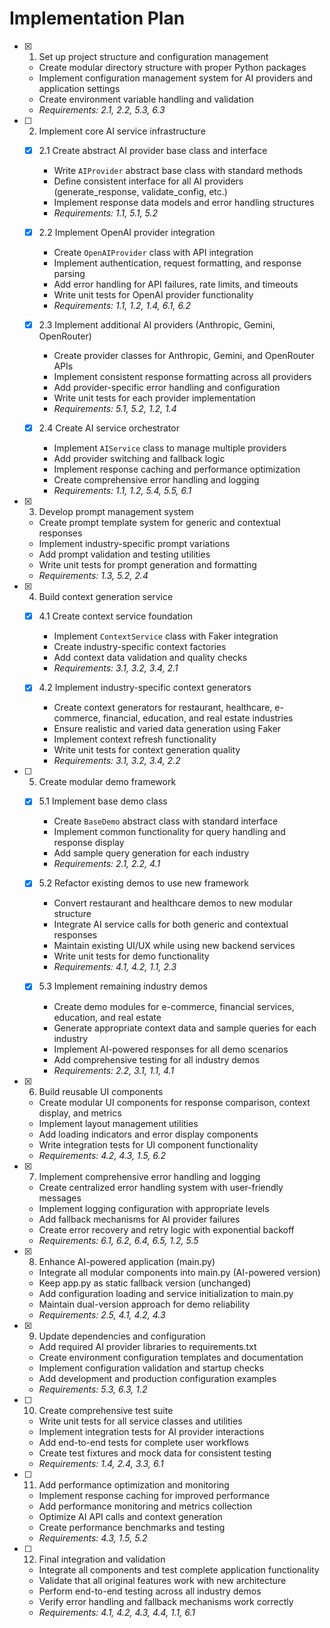 # Implementation Plan

- [x] 1. Set up project structure and configuration management

  - Create modular directory structure with proper Python packages
  - Implement configuration management system for AI providers and application settings
  - Create environment variable handling and validation
  - _Requirements: 2.1, 2.2, 5.3, 6.3_

- [ ] 2. Implement core AI service infrastructure

  - [x] 2.1 Create abstract AI provider base class and interface

    - Write `AIProvider` abstract base class with standard methods
    - Define consistent interface for all AI providers (generate_response, validate_config, etc.)
    - Implement response data models and error handling structures
    - _Requirements: 1.1, 5.1, 5.2_

  - [x] 2.2 Implement OpenAI provider integration

    - Create `OpenAIProvider` class with API integration
    - Implement authentication, request formatting, and response parsing
    - Add error handling for API failures, rate limits, and timeouts
    - Write unit tests for OpenAI provider functionality
    - _Requirements: 1.1, 1.2, 1.4, 6.1, 6.2_

  - [x] 2.3 Implement additional AI providers (Anthropic, Gemini, OpenRouter)

    - Create provider classes for Anthropic, Gemini, and OpenRouter APIs
    - Implement consistent response formatting across all providers
    - Add provider-specific error handling and configuration
    - Write unit tests for each provider implementation
    - _Requirements: 5.1, 5.2, 1.2, 1.4_

  - [x] 2.4 Create AI service orchestrator
    - Implement `AIService` class to manage multiple providers
    - Add provider switching and fallback logic
    - Implement response caching and performance optimization
    - Create comprehensive error handling and logging
    - _Requirements: 1.1, 1.2, 5.4, 5.5, 6.1_

- [x] 3. Develop prompt management system

  - Create prompt template system for generic and contextual responses
  - Implement industry-specific prompt variations
  - Add prompt validation and testing utilities
  - Write unit tests for prompt generation and formatting
  - _Requirements: 1.3, 5.2, 2.4_

- [x] 4. Build context generation service

  - [x] 4.1 Create context service foundation

    - Implement `ContextService` class with Faker integration
    - Create industry-specific context factories
    - Add context data validation and quality checks
    - _Requirements: 3.1, 3.2, 3.4, 2.1_

  - [x] 4.2 Implement industry-specific context generators
    - Create context generators for restaurant, healthcare, e-commerce, financial, education, and real estate industries
    - Ensure realistic and varied data generation using Faker
    - Implement context refresh functionality
    - Write unit tests for context generation quality
    - _Requirements: 3.1, 3.2, 3.4, 2.2_

- [ ] 5. Create modular demo framework

  - [x] 5.1 Implement base demo class

    - Create `BaseDemo` abstract class with standard interface
    - Implement common functionality for query handling and response display
    - Add sample query generation for each industry
    - _Requirements: 2.1, 2.2, 4.1_

  - [x] 5.2 Refactor existing demos to use new framework

    - Convert restaurant and healthcare demos to new modular structure
    - Integrate AI service calls for both generic and contextual responses
    - Maintain existing UI/UX while using new backend services
    - Write unit tests for demo functionality
    - _Requirements: 4.1, 4.2, 1.1, 2.3_

  - [x] 5.3 Implement remaining industry demos
    - Create demo modules for e-commerce, financial services, education, and real estate
    - Generate appropriate context data and sample queries for each industry
    - Implement AI-powered responses for all demo scenarios
    - Add comprehensive testing for all industry demos
    - _Requirements: 2.2, 3.1, 1.1, 4.1_

- [x] 6. Build reusable UI components

  - Create modular UI components for response comparison, context display, and metrics
  - Implement layout management utilities
  - Add loading indicators and error display components
  - Write integration tests for UI component functionality
  - _Requirements: 4.2, 4.3, 1.5, 6.2_

- [x] 7. Implement comprehensive error handling and logging

  - Create centralized error handling system with user-friendly messages
  - Implement logging configuration with appropriate levels
  - Add fallback mechanisms for AI provider failures
  - Create error recovery and retry logic with exponential backoff
  - _Requirements: 6.1, 6.2, 6.4, 6.5, 1.2, 5.5_

- [x] 8. Enhance AI-powered application (main.py)

  - Integrate all modular components into main.py (AI-powered version)
  - Keep app.py as static fallback version (unchanged)
  - Add configuration loading and service initialization to main.py
  - Maintain dual-version approach for demo reliability
  - _Requirements: 2.5, 4.1, 4.2, 4.3_

- [x] 9. Update dependencies and configuration

  - Add required AI provider libraries to requirements.txt
  - Create environment configuration templates and documentation
  - Implement configuration validation and startup checks
  - Add development and production configuration examples
  - _Requirements: 5.3, 6.3, 1.2_

- [ ] 10. Create comprehensive test suite

  - Write unit tests for all service classes and utilities
  - Implement integration tests for AI provider interactions
  - Add end-to-end tests for complete user workflows
  - Create test fixtures and mock data for consistent testing
  - _Requirements: 1.4, 2.4, 3.3, 6.1_

- [ ] 11. Add performance optimization and monitoring

  - Implement response caching for improved performance
  - Add performance monitoring and metrics collection
  - Optimize AI API calls and context generation
  - Create performance benchmarks and testing
  - _Requirements: 4.3, 1.5, 5.2_

- [ ] 12. Final integration and validation
  - Integrate all components and test complete application functionality
  - Validate that all original features work with new architecture
  - Perform end-to-end testing across all industry demos
  - Verify error handling and fallback mechanisms work correctly
  - _Requirements: 4.1, 4.2, 4.3, 4.4, 1.1, 6.1_
